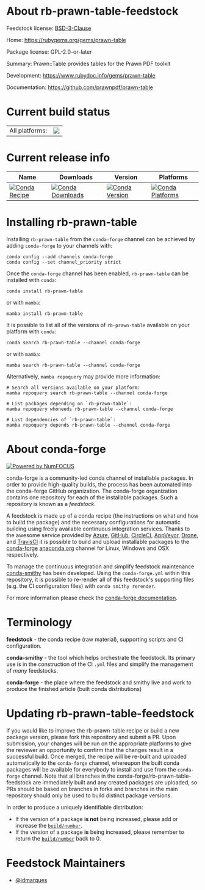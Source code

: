 About rb-prawn-table-feedstock
==============================

Feedstock license: [BSD-3-Clause](https://github.com/conda-forge/rb-prawn-table-feedstock/blob/main/LICENSE.txt)

Home: https://rubygems.org/gems/prawn-table

Package license: GPL-2.0-or-later

Summary: Prawn::Table provides tables for the Prawn PDF toolkit

Development: https://www.rubydoc.info/gems/prawn-table

Documentation: https://github.com/prawnpdf/prawn-table

Current build status
====================


<table><tr><td>All platforms:</td>
    <td>
      <a href="https://dev.azure.com/conda-forge/feedstock-builds/_build/latest?definitionId=25757&branchName=main">
        <img src="https://dev.azure.com/conda-forge/feedstock-builds/_apis/build/status/rb-prawn-table-feedstock?branchName=main">
      </a>
    </td>
  </tr>
</table>

Current release info
====================

| Name | Downloads | Version | Platforms |
| --- | --- | --- | --- |
| [![Conda Recipe](https://img.shields.io/badge/recipe-rb--prawn--table-green.svg)](https://anaconda.org/conda-forge/rb-prawn-table) | [![Conda Downloads](https://img.shields.io/conda/dn/conda-forge/rb-prawn-table.svg)](https://anaconda.org/conda-forge/rb-prawn-table) | [![Conda Version](https://img.shields.io/conda/vn/conda-forge/rb-prawn-table.svg)](https://anaconda.org/conda-forge/rb-prawn-table) | [![Conda Platforms](https://img.shields.io/conda/pn/conda-forge/rb-prawn-table.svg)](https://anaconda.org/conda-forge/rb-prawn-table) |

Installing rb-prawn-table
=========================

Installing `rb-prawn-table` from the `conda-forge` channel can be achieved by adding `conda-forge` to your channels with:

```
conda config --add channels conda-forge
conda config --set channel_priority strict
```

Once the `conda-forge` channel has been enabled, `rb-prawn-table` can be installed with `conda`:

```
conda install rb-prawn-table
```

or with `mamba`:

```
mamba install rb-prawn-table
```

It is possible to list all of the versions of `rb-prawn-table` available on your platform with `conda`:

```
conda search rb-prawn-table --channel conda-forge
```

or with `mamba`:

```
mamba search rb-prawn-table --channel conda-forge
```

Alternatively, `mamba repoquery` may provide more information:

```
# Search all versions available on your platform:
mamba repoquery search rb-prawn-table --channel conda-forge

# List packages depending on `rb-prawn-table`:
mamba repoquery whoneeds rb-prawn-table --channel conda-forge

# List dependencies of `rb-prawn-table`:
mamba repoquery depends rb-prawn-table --channel conda-forge
```


About conda-forge
=================

[![Powered by
NumFOCUS](https://img.shields.io/badge/powered%20by-NumFOCUS-orange.svg?style=flat&colorA=E1523D&colorB=007D8A)](https://numfocus.org)

conda-forge is a community-led conda channel of installable packages.
In order to provide high-quality builds, the process has been automated into the
conda-forge GitHub organization. The conda-forge organization contains one repository
for each of the installable packages. Such a repository is known as a *feedstock*.

A feedstock is made up of a conda recipe (the instructions on what and how to build
the package) and the necessary configurations for automatic building using freely
available continuous integration services. Thanks to the awesome service provided by
[Azure](https://azure.microsoft.com/en-us/services/devops/), [GitHub](https://github.com/),
[CircleCI](https://circleci.com/), [AppVeyor](https://www.appveyor.com/),
[Drone](https://cloud.drone.io/welcome), and [TravisCI](https://travis-ci.com/)
it is possible to build and upload installable packages to the
[conda-forge](https://anaconda.org/conda-forge) [anaconda.org](https://anaconda.org/)
channel for Linux, Windows and OSX respectively.

To manage the continuous integration and simplify feedstock maintenance
[conda-smithy](https://github.com/conda-forge/conda-smithy) has been developed.
Using the ``conda-forge.yml`` within this repository, it is possible to re-render all of
this feedstock's supporting files (e.g. the CI configuration files) with ``conda smithy rerender``.

For more information please check the [conda-forge documentation](https://conda-forge.org/docs/).

Terminology
===========

**feedstock** - the conda recipe (raw material), supporting scripts and CI configuration.

**conda-smithy** - the tool which helps orchestrate the feedstock.
                   Its primary use is in the construction of the CI ``.yml`` files
                   and simplify the management of *many* feedstocks.

**conda-forge** - the place where the feedstock and smithy live and work to
                  produce the finished article (built conda distributions)


Updating rb-prawn-table-feedstock
=================================

If you would like to improve the rb-prawn-table recipe or build a new
package version, please fork this repository and submit a PR. Upon submission,
your changes will be run on the appropriate platforms to give the reviewer an
opportunity to confirm that the changes result in a successful build. Once
merged, the recipe will be re-built and uploaded automatically to the
`conda-forge` channel, whereupon the built conda packages will be available for
everybody to install and use from the `conda-forge` channel.
Note that all branches in the conda-forge/rb-prawn-table-feedstock are
immediately built and any created packages are uploaded, so PRs should be based
on branches in forks and branches in the main repository should only be used to
build distinct package versions.

In order to produce a uniquely identifiable distribution:
 * If the version of a package **is not** being increased, please add or increase
   the [``build/number``](https://docs.conda.io/projects/conda-build/en/latest/resources/define-metadata.html#build-number-and-string).
 * If the version of a package **is** being increased, please remember to return
   the [``build/number``](https://docs.conda.io/projects/conda-build/en/latest/resources/define-metadata.html#build-number-and-string)
   back to 0.

Feedstock Maintainers
=====================

* [@jdmarques](https://github.com/jdmarques/)

